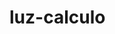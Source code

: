 # luz-calculo
<div id="app"></div>

<html>
<body>
<script>

var consumo=parseFloat(prompt("digite o consumo:"));
var watt;
 
 if(consumo<100) {
  document.write ("<p>Categoria A");
  watt=0.0003;
  
 }
 else if(consumo>100 && consumo<=300) {
  document.write ("<p>Categoria B");
  watt=0.0005;
 }
 else if(consumo>300 && consumo<=600) {
  document.write ("<p>Categoria C");
  watt=0.0008;
 }
 else{
  document.write ("Categoria D");
  watt=0.0012;
 }
 
 var vb=consumo*1000*watt;
  document.write ("<p>Valor bruto= R$ " +vb);
  
 var ipi=vb*0.29;
  document.write ("<p> Valor do IPI: R$ " +ipi);
  
 var icms= (vb/(100-24)*0.24)*100;
  document.write ("<p> Valor do ICMS: R$ " +icms);
  
 var tp=(vb+ipi+icms);
  document.write ("<p> Valor total a pagar: R$ " +tp);
 
 
</script>
</body>
</html>
